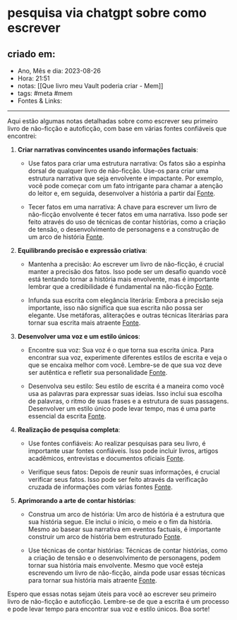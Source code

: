 # pesquisa via chatgpt sobre como escrever

## criado em: 
-  Ano, Mês e dia: 2023-08-26
- Hora: 21:51
- notas: [[Que livro meu Vault poderia criar - Mem]]
- tags: #meta #mem
- Fontes & Links: 
---
Aqui estão algumas notas detalhadas sobre como escrever seu primeiro livro de não-ficção e autoficção, com base em várias fontes confiáveis que encontrei:

1. **Criar narrativas convincentes usando informações factuais**:

   - Use fatos para criar uma estrutura narrativa: Os fatos são a espinha dorsal de qualquer livro de não-ficção. Use-os para criar uma estrutura narrativa que seja envolvente e impactante. Por exemplo, você pode começar com um fato intrigante para chamar a atenção do leitor e, em seguida, desenvolver a história a partir daí [Fonte](https://www.masterclass.com/articles/how-to-write-a-nonfiction-book#how-to-structure-your-nonfiction-book).

   - Tecer fatos em uma narrativa: A chave para escrever um livro de não-ficção envolvente é tecer fatos em uma narrativa. Isso pode ser feito através do uso de técnicas de contar histórias, como a criação de tensão, o desenvolvimento de personagens e a construção de um arco de história [Fonte](https://www.masterclass.com/articles/how-to-write-a-nonfiction-book#how-to-structure-your-nonfiction-book).

2. **Equilibrando precisão e expressão criativa**:

   - Mantenha a precisão: Ao escrever um livro de não-ficção, é crucial manter a precisão dos fatos. Isso pode ser um desafio quando você está tentando tornar a história mais envolvente, mas é importante lembrar que a credibilidade é fundamental na não-ficção [Fonte](https://www.masterclass.com/articles/how-to-write-a-nonfiction-book#how-to-structure-your-nonfiction-book).

   - Infunda sua escrita com elegância literária: Embora a precisão seja importante, isso não significa que sua escrita não possa ser elegante. Use metáforas, aliterações e outras técnicas literárias para tornar sua escrita mais atraente [Fonte](https://www.masterclass.com/articles/how-to-write-a-nonfiction-book#how-to-structure-your-nonfiction-book).

3. **Desenvolver uma voz e um estilo únicos**:

   - Encontre sua voz: Sua voz é o que torna sua escrita única. Para encontrar sua voz, experimente diferentes estilos de escrita e veja o que se encaixa melhor com você. Lembre-se de que sua voz deve ser autêntica e refletir sua personalidade [Fonte](https://www.masterclass.com/articles/how-to-write-a-nonfiction-book#how-to-structure-your-nonfiction-book).

   - Desenvolva seu estilo: Seu estilo de escrita é a maneira como você usa as palavras para expressar suas ideias. Isso inclui sua escolha de palavras, o ritmo de suas frases e a estrutura de suas passagens. Desenvolver um estilo único pode levar tempo, mas é uma parte essencial da escrita [Fonte](https://www.masterclass.com/articles/how-to-write-a-nonfiction-book#how-to-structure-your-nonfiction-book).

4. **Realização de pesquisa completa**:

   - Use fontes confiáveis: Ao realizar pesquisas para seu livro, é importante usar fontes confiáveis. Isso pode incluir livros, artigos acadêmicos, entrevistas e documentos oficiais [Fonte](https://www.masterclass.com/articles/how-to-write-a-nonfiction-book#how-to-structure-your-nonfiction-book).

   - Verifique seus fatos: Depois de reunir suas informações, é crucial verificar seus fatos. Isso pode ser feito através da verificação cruzada de informações com várias fontes [Fonte](https://www.masterclass.com/articles/how-to-write-a-nonfiction-book#how-to-structure-your-nonfiction-book).

5. **Aprimorando a arte de contar histórias**:

   - Construa um arco de história: Um arco de história é a estrutura que sua história segue. Ele inclui o início, o meio e o fim da história. Mesmo ao basear sua narrativa em eventos factuais, é importante construir um arco de história bem estruturado [Fonte](https://www.masterclass.com/articles/how-to-write-a-nonfiction-book#how-to-structure-your-nonfiction-book).

   - Use técnicas de contar histórias: Técnicas de contar histórias, como a criação de tensão e o desenvolvimento de personagens, podem tornar sua história mais envolvente. Mesmo que você esteja escrevendo um livro de não-ficção, ainda pode usar essas técnicas para tornar sua história mais atraente [Fonte](https://www.masterclass.com/articles/how-to-write-a-nonfiction-book#how-to-structure-your-nonfiction-book).

Espero que essas notas sejam úteis para você ao escrever seu primeiro livro de não-ficção e autoficção. Lembre-se de que a escrita é um processo e pode levar tempo para encontrar sua voz e estilo únicos. Boa sorte!
